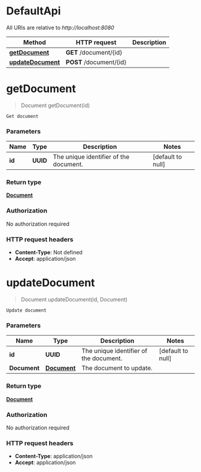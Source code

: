 # DefaultApi

All URIs are relative to *http://localhost:8080*

| Method | HTTP request | Description |
|------------- | ------------- | -------------|
| [**getDocument**](DefaultApi.md#getDocument) | **GET** /document/{id} |  |
| [**updateDocument**](DefaultApi.md#updateDocument) | **POST** /document/{id} |  |


<a name="getDocument"></a>
# **getDocument**
> Document getDocument(id)



    Get document

### Parameters

|Name | Type | Description  | Notes |
|------------- | ------------- | ------------- | -------------|
| **id** | **UUID**| The unique identifier of the document. | [default to null] |

### Return type

[**Document**](../Models/Document.md)

### Authorization

No authorization required

### HTTP request headers

- **Content-Type**: Not defined
- **Accept**: application/json

<a name="updateDocument"></a>
# **updateDocument**
> Document updateDocument(id, Document)



    Update document

### Parameters

|Name | Type | Description  | Notes |
|------------- | ------------- | ------------- | -------------|
| **id** | **UUID**| The unique identifier of the document. | [default to null] |
| **Document** | [**Document**](../Models/Document.md)| The document to update. | |

### Return type

[**Document**](../Models/Document.md)

### Authorization

No authorization required

### HTTP request headers

- **Content-Type**: application/json
- **Accept**: application/json

